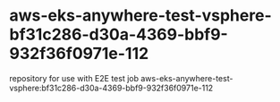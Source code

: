 # aws-eks-anywhere-test-vsphere-bf31c286-d30a-4369-bbf9-932f36f0971e-112
repository for use with E2E test job aws-eks-anywhere-test-vsphere:bf31c286-d30a-4369-bbf9-932f36f0971e-112
